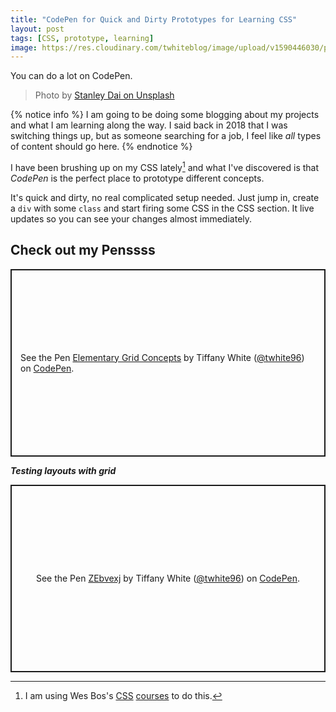 ```yaml
---
title: "CodePen for Quick and Dirty Prototypes for Learning CSS"
layout: post
tags: [CSS, prototype, learning]
image: https://res.cloudinary.com/twhiteblog/image/upload/v1590446030/prototype.jpg
---
```


You can do a lot on CodePen.

> Photo by [Stanley Dai on Unsplash](https://unsplash.com/@stanleydai?utm_source=unsplash&utm_medium=referral&utm_content=creditCopyText)

{% notice info %}
 I am going to be doing some blogging about my projects and what I am learning along the way. I said back in 2018 that I was switching things up, but as someone searching for a job, I feel like *all* types of content should go here.
{% endnotice %}

I have been brushing up on my CSS lately[^1] and what I've discovered is that *CodePen* is the perfect place to prototype different concepts.

It's quick and dirty, no real complicated setup needed. Just jump in, create a `div` with some `class` and start firing some CSS in the CSS section. It live updates so you can see your changes almost immediately.

## Check out my Penssss

<p class="codepen" data-height="300" data-theme-id="22729" data-default-tab="result" data-user="twhite96" data-slug-hash="abvVZBq" data-preview="true" style="height: 300px; box-sizing: border-box; display: flex; align-items: center; justify-content: center; border: 2px solid; margin: 1em 0; padding: 1em;" data-pen-title="Elementary Grid Concepts">
  <span>See the Pen <a href="https://codepen.io/twhite96/pen/abvVZBq">
  Elementary Grid Concepts</a> by Tiffany White (<a href="https://codepen.io/twhite96">@twhite96</a>)
  on <a href="https://codepen.io">CodePen</a>.</span>
</p>
<script async src="https://static.codepen.io/assets/embed/ei.js"></script>

***Testing layouts with grid***

<p class="codepen" data-height="300" data-theme-id="22729" data-default-tab="result" data-user="twhite96" data-slug-hash="ZEbvexj" data-preview="true" style="height: 300px; box-sizing: border-box; display: flex; align-items: center; justify-content: center; border: 2px solid; margin: 1em 0; padding: 1em;" data-pen-title="ZEbvexj">
  <span>See the Pen <a href="https://codepen.io/twhite96/pen/ZEbvexj">
  ZEbvexj</a> by Tiffany White (<a href="https://codepen.io/twhite96">@twhite96</a>)
  on <a href="https://codepen.io">CodePen</a>.</span>
</p>
<script async src="https://static.codepen.io/assets/embed/ei.js"></script>




[^1]: I am using Wes Bos's [CSS](https://cssgrid.io/) [courses](https://flexbox.io/) to do this.